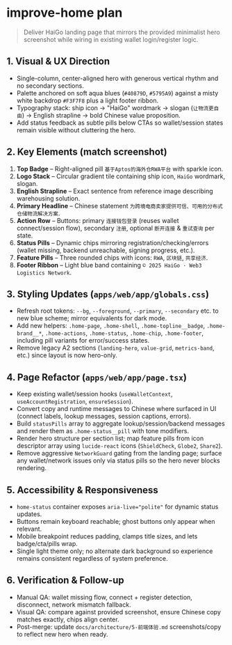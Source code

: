 # improve-home plan

> Deliver HaiGo landing page that mirrors the provided minimalist hero screenshot while wiring in existing wallet login/register logic.

## 1. Visual & UX Direction
- Single-column, center-aligned hero with generous vertical rhythm and no secondary sections.
- Palette anchored on soft aqua blues (`#40879D`, `#5795A9`) against a misty white backdrop `#F3F7F8` plus a light footer ribbon.
- Typography stack: ship icon → "HaiGo" wordmark → slogan (`让物流更自由`) → English strapline → bold Chinese value proposition.
- Add status feedback as subtle pills below CTAs so wallet/session states remain visible without cluttering the hero.

## 2. Key Elements (match screenshot)
1. **Top Badge** – Right-aligned pill `基于Aptos的海外仓RWA平台` with sparkle icon.
2. **Logo Stack** – Circular gradient tile containing ship icon, `HaiGo` wordmark, slogan.
3. **English Strapline** – Exact sentence from reference image describing warehousing solution.
4. **Primary Headline** – Chinese statement `为跨境电商卖家提供可信、可用的分布式仓储物流解决方案`.
5. **Action Row** – Buttons: primary `连接钱包登录` (reuses wallet connect/session flow), secondary `注册`, optional `断开连接` & `重试查询` per state.
6. **Status Pills** – Dynamic chips mirroring registration/checking/errors (wallet missing, backend unreachable, signing progress, etc.).
7. **Feature Pills** – Three rounded chips with icons: `RWA`, `区块链`, `共享经济`.
8. **Footer Ribbon** – Light blue band containing `© 2025 HaiGo · Web3 Logistics Network`.

## 3. Styling Updates (`apps/web/app/globals.css`)
- Refresh root tokens: `--bg`, `--foreground`, `--primary`, `--secondary` etc. to new blue scheme; mirror equivalents for dark mode.
- Add new helpers: `.home-page`, `.home-shell`, `.home-topline__badge`, `.home-brand__*`, `.home-actions`, `.home-status`, `.home-chip`, `.home-footer`, including pill variants for error/success states.
- Remove legacy A2 sections (`landing-hero`, `value-grid`, `metrics-band`, etc.) since layout is now hero-only.

## 4. Page Refactor (`apps/web/app/page.tsx`)
- Keep existing wallet/session hooks (`useWalletContext`, `useAccountRegistration`, `ensureSession`).
- Convert copy and runtime messages to Chinese where surfaced in UI (connect labels, lookup messages, session captions, errors).
- Build `statusPills` array to aggregate lookup/session/backend messages and render them as `.home-status__pill` with tone modifiers.
- Render hero structure per section list; map feature pills from icon descriptor array using `lucide-react` icons (`ShieldCheck`, `Globe2`, `Share2`).
- Remove aggressive `NetworkGuard` gating from the landing page; surface any wallet/network issues only via status pills so the hero never blocks rendering.

## 5. Accessibility & Responsiveness
- `home-status` container exposes `aria-live="polite"` for dynamic status updates.
- Buttons remain keyboard reachable; ghost buttons only appear when relevant.
- Mobile breakpoint reduces padding, clamps title sizes, and lets badge/cta/pills wrap.
- Single light theme only; no alternate dark background so experience remains consistent regardless of system preference.

## 6. Verification & Follow-up
- Manual QA: wallet missing flow, connect + register detection, disconnect, network mismatch fallback.
- Visual QA: compare against provided screenshot, ensure Chinese copy matches exactly, chips align center.
- Post-merge: update `docs/architecture/5-前端体验.md` screenshots/copy to reflect new hero when ready.
